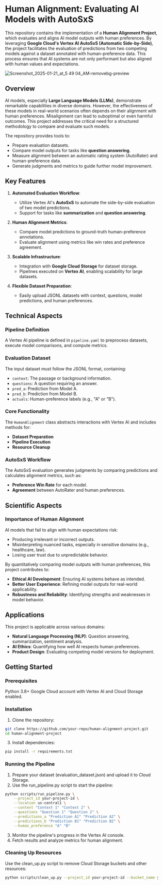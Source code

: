 # Human Alignment: Evaluating AI Models with AutoSxS

This repository contains the implementation of a **Human Alignment Project**, which evaluates and aligns AI model outputs with human preferences. By leveraging **Google Cloud's Vertex AI AutoSxS (Automatic Side-by-Side)**, the project facilitates the evaluation of predictions from two competing models against a dataset annotated with human-preference data. This process ensures that AI systems are not only performant but also aligned with human values and expectations.


![Screenshot_2025-01-21_at_5 49 04_AM-removebg-preview](https://github.com/user-attachments/assets/d4b42393-98d9-4f47-a6fc-79ee9a11f2ad)



## Overview

AI models, especially **Large Language Models (LLMs)**, demonstrate remarkable capabilities in diverse domains. However, the effectiveness of these models in real-world scenarios often depends on their alignment with human preferences. Misalignment can lead to suboptimal or even harmful outcomes. This project addresses the critical need for a structured methodology to compare and evaluate such models.

The repository provides tools to:
- Prepare evaluation datasets.
- Compare model outputs for tasks like **question answering**.
- Measure alignment between an automatic rating system (AutoRater) and human-preference data.
- Generate judgments and metrics to guide further model improvement.

## Key Features

1. **Automated Evaluation Workflow**:
   - Utilize Vertex AI's **AutoSxS** to automate the side-by-side evaluation of two model predictions.
   - Support for tasks like **summarization** and **question answering**.

2. **Human Alignment Metrics**:
   - Compare model predictions to ground-truth human-preference annotations.
   - Evaluate alignment using metrics like win rates and preference agreement.

3. **Scalable Infrastructure**:
   - Integration with **Google Cloud Storage** for dataset storage.
   - Pipelines executed on **Vertex AI**, enabling scalability for large datasets.

4. **Flexible Dataset Preparation**:
   - Easily upload JSONL datasets with context, questions, model predictions, and human preferences.

## Technical Aspects

### Pipeline Definition
A Vertex AI pipeline is defined in `pipeline.yaml` to preprocess datasets, execute model comparisons, and compute metrics.

### Evaluation Dataset
The input dataset must follow the JSONL format, containing:
- `context`: The passage or background information.
- `questions`: A question requiring an answer.
- `pred_a`: Prediction from Model A.
- `pred_b`: Prediction from Model B.
- `actuals`: Human-preference labels (e.g., "A" or "B").

### Core Functionality
The `HumanAlignment` class abstracts interactions with Vertex AI and includes methods for:
- **Dataset Preparation**
- **Pipeline Execution**
- **Resource Cleanup**

### AutoSxS Workflow
The AutoSxS evaluation generates judgments by comparing predictions and calculates alignment metrics, such as:
- **Preference Win Rate** for each model.
- **Agreement** between AutoRater and human preferences.

## Scientific Aspects

### Importance of Human Alignment
AI models that fail to align with human expectations risk:
- Producing irrelevant or incorrect outputs.
- Misinterpreting nuanced tasks, especially in sensitive domains (e.g., healthcare, law).
- Losing user trust due to unpredictable behavior.

By quantitatively comparing model outputs with human preferences, this project contributes to:
- **Ethical AI Development**: Ensuring AI systems behave as intended.
- **Better User Experience**: Refining model outputs for real-world applicability.
- **Robustness and Reliability**: Identifying strengths and weaknesses in model behavior.

## Applications
This project is applicable across various domains:
- **Natural Language Processing (NLP)**: Question answering, summarization, sentiment analysis.
- **AI Ethics**: Quantifying how well AI respects human preferences.
- **Product Design**: Evaluating competing model versions for deployment.





## Getting Started

### Prerequisites

Python 3.8+
Google Cloud account with Vertex AI and Cloud Storage enabled.

### Installation
1. Clone the repository:
``` bash
git clone https://github.com/your-repo/human-alignment-project.git
cd human-alignment-project
```

3. Install dependencies:
``` bash
pip install -r requirements.txt
```

### Running the Pipeline
1. Prepare your dataset (evaluation_dataset.json) and upload it to Cloud Storage.
2. Use the run_pipeline.py script to start the pipeline:
``` bash
python scripts/run_pipeline.py \
    --project_id your-project-id \
    --location us-central1 \
    --context "Context 1" "Context 2" \
    --questions "Question 1" "Question 2" \
    --predictions_a "Prediction A1" "Prediction A2" \
    --predictions_b "Prediction B1" "Prediction B2" \
    --human_preference "A" "B"
```
3. Monitor the pipeline's progress in the Vertex AI console.
4. Fetch results and analyze metrics for human alignment.
### Cleaning Up Resources
Use the clean_up.py script to remove Cloud Storage buckets and other resources:
``` bash
python scripts/clean_up.py --project_id your-project-id --bucket_name your-bucket-name --delete_bucket
```
